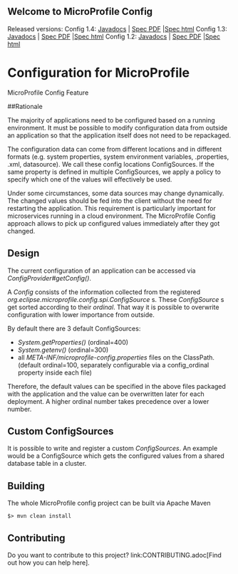 ## Welcome to MicroProfile Config



Released versions:
Config 1.4: [Javadocs](https://download.eclipse.org/microprofile/microprofile-config-1.4/apidocs/) | [Spec PDF](https://download.eclipse.org/microprofile/microprofile-config-1.4/microprofile-config-spec.pdf) |[Spec html](https://download.eclipse.org/microprofile/microprofile-config-1.4/microprofile-config-spec.html)
Config 1.3: [Javadocs](https://download.eclipse.org/microprofile/microprofile-config-1.3/apidocs/) | [Spec PDF](https://download.eclipse.org/microprofile/microprofile-config-1.3/microprofile-config-spec.pdf) |[Spec html](https://download.eclipse.org/microprofile/microprofile-config-1.3/microprofile-config-spec.html)
Config 1.2: [Javadocs](https://download.eclipse.org/microprofile/microprofile-config-1.2/apidocs/) | [Spec PDF](https://download.eclipse.org/microprofile/microprofile-config-1.2/microprofile-config-spec.pdf) |[Spec html](https://download.eclipse.org/microprofile/microprofile-config-1.2/microprofile-config-spec.html)

# Configuration for MicroProfile

MicroProfile Config Feature

##Rationale

The majority of applications need to be configured based on a running environment.
It must be possible to modify configuration data from outside an application so that the application itself does not need to be repackaged.

The configuration data can come from different locations and in different formats (e.g. system properties, system environment variables, .properties, .xml, datasource).
We call these config locations ConfigSources.
If the same property is defined in multiple ConfigSources, we apply a policy to specify which one of the values will effectively be used.

Under some circumstances, some data sources may change dynamically.
The changed values should be fed into the client without the need for restarting the application.
This requirement is particularly important for microservices running in a cloud environment.
The MicroProfile Config approach allows to pick up configured values immediately after they got changed.

## Design

The current configuration of an application can be accessed via _ConfigProvider#getConfig()_.

A _Config_ consists of the information collected from the registered _org.eclipse.microprofile.config.spi.ConfigSource_ s.
These _ConfigSource_ s get sorted according to their _ordinal_.
That way it is possible to overwrite configuration with lower importance from outside.

By default there are 3 default ConfigSources:

* _System.getProperties()_ (ordinal=400)
* _System.getenv()_ (ordinal=300)
* all _META-INF/microprofile-config.properties_ files on the ClassPath.
(default ordinal=100, separately configurable via a config_ordinal property inside each file)

Therefore, the default values can be specified in the above files packaged with the application and the value can be overwritten later for each deployment. A higher ordinal number takes precedence over a lower number.

## Custom ConfigSources

It is possible to write and register a custom _ConfigSources_.
An example would be a ConfigSource which gets the configured values from a shared database table in a cluster.

## Building

The whole MicroProfile config project can be built via Apache Maven

	$> mvn clean install

## Contributing

Do you want to contribute to this project? link:CONTRIBUTING.adoc[Find out how you can help here].

